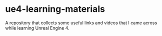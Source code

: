 # ue4-learning-materials
A repository that collects some useful links and videos that I came across while learning Unreal Engine 4.

